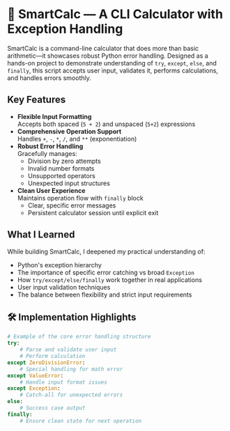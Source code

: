 # 🧠 SmartCalc — A CLI Calculator with Exception Handling

SmartCalc is a command-line calculator that does more than basic arithmetic—it showcases robust Python error handling. Designed as a hands-on project to demonstrate understanding of `try`, `except`, `else`, and `finally`, this script accepts user input, validates it, performs calculations, and handles errors smoothly.

##  Key Features

- **Flexible Input Formatting**  
  Accepts both spaced (`5 + 2`) and unspaced (`5+2`) expressions
- **Comprehensive Operation Support**  
  Handles `+`, `-`, `*`, `/`, and `**` (exponentiation)
- **Robust Error Handling**  
  Gracefully manages:
  - Division by zero attempts
  - Invalid number formats
  - Unsupported operators
  - Unexpected input structures
- **Clean User Experience**  
  Maintains operation flow with `finally` block
  - Clear, specific error messages
  - Persistent calculator session until explicit exit

##  What I Learned

While building SmartCalc, I deepened my practical understanding of:
- Python's exception hierarchy
- The importance of specific error catching vs broad `Exception`
- How `try/except/else/finally` work together in real applications
- User input validation techniques
- The balance between flexibility and strict input requirements

## 🛠️ Implementation Highlights

```python
# Example of the core error handling structure
try:
    # Parse and validate user input
    # Perform calculation
except ZeroDivisionError:
    # Special handling for math error
except ValueError:
    # Handle input format issues
except Exception:
    # Catch-all for unexpected errors
else:
    # Success case output
finally:
    # Ensure clean state for next operation